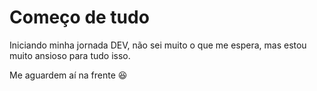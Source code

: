 # Começo de tudo

 Iniciando minha jornada DEV, não sei muito o que me espera, mas estou muito ansioso para tudo isso.

Me aguardem aí na frente :laughing: